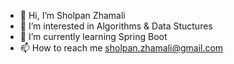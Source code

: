 - 👋 Hi, I’m Sholpan Zhamali
- 👀 I’m interested in Algorithms & Data Stuctures
- 🌱 I’m currently learning Spring Boot
- 📫 How to reach me sholpan.zhamali@gmail.com

<!---
sholpanKZ/sholpanKZ is a ✨ special ✨ repository because its `README.md` (this file) appears on your GitHub profile.
You can click the Preview link to take a look at your changes.
--->
